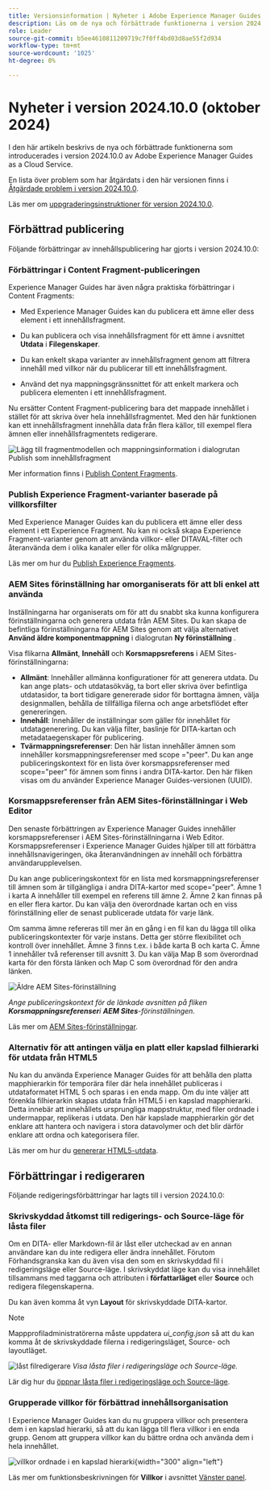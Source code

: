 ```yaml
---
title: Versionsinformation | Nyheter i Adobe Experience Manager Guides 2024.10.0
description: Läs om de nya och förbättrade funktionerna i version 2024.10.0 av Adobe Experience Manager Guides
role: Leader
source-git-commit: b5ee4610811209719c7f0ff4bd03d8ae55f2d934
workflow-type: tm+mt
source-wordcount: '1025'
ht-degree: 0%

---
```


# Nyheter i version 2024.10.0 (oktober 2024)

I den här artikeln beskrivs de nya och förbättrade funktionerna som introducerades i version 2024.10.0 av Adobe Experience Manager Guides as a Cloud Service.

En lista över problem som har åtgärdats i den här versionen finns i [Åtgärdade problem i version 2024.10.0](fixed-issues-2024-10-0.md).

Läs mer om [uppgraderingsinstruktioner för version 2024.10.0](../release-info/upgrade-instructions-2024-10-0.md).


## Förbättrad publicering

Följande förbättringar av innehållspublicering har gjorts i version 2024.10.0:




### Förbättringar i Content Fragment-publiceringen

Experience Manager Guides har även några praktiska förbättringar i Content Fragments:

- Med Experience Manager Guides kan du publicera ett ämne eller dess element i ett innehållsfragment.

- Du kan publicera och visa innehållsfragment för ett ämne i avsnittet **Utdata** i **Filegenskaper**.


- Du kan enkelt skapa varianter av innehållsfragment genom att filtrera innehåll med villkor när du publicerar till ett innehållsfragment.

- Använd det nya mappningsgränssnittet för att enkelt markera och publicera elementen i ett innehållsfragment.

Nu ersätter Content Fragment-publicering bara det mappade innehållet i stället för att skriva över hela innehållsfragmentet. Med den här funktionen kan ett innehållsfragment innehålla data från flera källor, till exempel flera ämnen eller innehållsfragmentets redigerare.

![Lägg till fragmentmodellen och mappningsinformation i dialogrutan Publish som innehållsfragment](assets/content-fragment-mapping.png)

Mer information finns i [Publish Content Fragments](../user-guide/publish-content-fragment.md).


### Publish Experience Fragment-varianter baserade på villkorsfilter

Med Experience Manager Guides kan du publicera ett ämne eller dess element i ett Experience Fragment. Nu kan ni också skapa Experience Fragment-varianter genom att använda villkor- eller DITAVAL-filter och återanvända dem i olika kanaler eller för olika målgrupper.

Läs mer om hur du [Publish Experience Fragments](../user-guide/publish-experience-fragment.md).


### AEM Sites förinställning har omorganiserats för att bli enkel att använda

Inställningarna har organiserats om för att du snabbt ska kunna konfigurera förinställningarna och generera utdata från AEM Sites.
Du kan skapa de befintliga förinställningarna för AEM Sites genom att välja alternativet **Använd äldre komponentmappning** i dialogrutan **Ny förinställning** .

Visa flikarna **Allmänt**, **Innehåll** och **Korsmappsreferens** i AEM Sites-förinställningarna:
- **Allmänt**: Innehåller allmänna konfigurationer för att generera utdata. Du kan ange plats- och utdatasökväg, ta bort eller skriva över befintliga utdatasidor, ta bort tidigare genererade sidor för borttagna ämnen, välja designmallen, behålla de tillfälliga filerna och ange arbetsflödet efter genereringen.
- **Innehåll**: Innehåller de inställningar som gäller för innehållet för utdatagenerering. Du kan välja filter, baslinje för DITA-kartan och metadataegenskaper för publicering.
- **Tvärmappningsreferenser**: Den här listan innehåller ämnen som innehåller korsmappningsreferenser med scope =&quot;peer&quot;. Du kan ange publiceringskontext för en lista över korsmappsreferenser med scope=&quot;peer&quot; för ämnen som finns i andra DITA-kartor. Den här fliken visas om du använder Experience Manager Guides-versionen (UUID).



### Korsmappsreferenser från AEM Sites-förinställningar i Web Editor

Den senaste förbättringen av Experience Manager Guides innehåller korsmappsreferenser i AEM Sites-förinställningarna i Web Editor.
Korsmappsreferenser i Experience Manager Guides hjälper till att förbättra innehållsnavigeringen, öka återanvändningen av innehåll och förbättra användarupplevelsen.


Du kan ange publiceringskontext för en lista med korsmappningsreferenser till ämnen som är tillgängliga i andra DITA-kartor med scope=&quot;peer&quot;. Ämne 1 i karta A innehåller till exempel en referens till ämne 2. Ämne 2 kan finnas på en eller flera kartor.  Du kan välja den överordnade kartan och en viss förinställning eller de senast publicerade utdata för varje länk.

Om samma ämne refereras till mer än en gång i en fil kan du lägga till olika publiceringskontexter för varje instans. Detta ger större flexibilitet och kontroll över innehållet. Ämne 3 finns t.ex. i både karta B och karta C. Ämne 1 innehåller två referenser till avsnitt 3. Du kan välja Map B som överordnad karta för den första länken och Map C som överordnad för den andra länken.

![Äldre AEM Sites-förinställning](assets/aem-sites-legacy.png)

*Ange publiceringskontext för de länkade avsnitten på fliken **Korsmappningsreferenser**&#x200B;i **AEM Sites**-förinställningen.*

Läs mer om [AEM Sites-förinställningar](../user-guide/generate-output-aem-site.md).

### Alternativ för att antingen välja en platt eller kapslad filhierarki för utdata från HTML5

Nu kan du använda Experience Manager Guides för att behålla den platta mapphierarkin för temporära filer där hela innehållet publiceras i utdataformatet HTML 5 och sparas i en enda mapp.
Om du inte väljer att förenkla filhierarkin skapas utdata från HTML5 i en kapslad mapphierarki. Detta innebär att innehållets ursprungliga mappstruktur, med filer ordnade i undermappar, replikeras i utdata. Den här kapslade mapphierarkin gör det enklare att hantera och navigera i stora datavolymer och det blir därför enklare att ordna och kategorisera filer.


Läs mer om hur du [genererar HTML5-utdata](../user-guide/generate-output-html5.md).


## Förbättringar i redigeraren

Följande redigeringsförbättringar har lagts till i version 2024.10.0:

### Skrivskyddad åtkomst till redigerings- och Source-läge för låsta filer

Om en DITA- eller Markdown-fil är låst eller utcheckad av en annan användare kan du inte redigera eller ändra innehållet. Förutom Förhandsgranska kan du även visa den som en skrivskyddad fil i redigeringsläge eller Source-läge.
I skrivskyddat läge kan du visa innehållet tillsammans med taggarna och attributen i **författarläget** eller **Source** och redigera filegenskaperna.

Du kan även komma åt vyn **Layout** för skrivskyddade DITA-kartor.
>[!NOTE]
>
> Mappprofiladministratörerna måste uppdatera *ui_config.json* så att du kan komma åt de skrivskyddade filerna i redigeringsläget, Source- och layoutläget.

![låst filredigerare](./assets/locked-file-editor.png)
*Visa låsta filer i redigeringsläge och Source-läge.*


Lär dig hur du [öppnar låsta filer i redigeringsläge och Source-läge](../user-guide/web-editor-edit-topics.md#open-locked-files-in-author-and-source-modes).


### Grupperade villkor för förbättrad innehållsorganisation

I Experience Manager Guides kan du nu gruppera villkor och presentera dem i en kapslad hierarki, så att du kan lägga till flera villkor i en enda grupp. Genom att gruppera villkor kan du bättre ordna och använda dem i hela innehållet.

![villkor ordnade i en kapslad hierarki](assets/conditions-nested-hierarchy.png){width="300" align="left"}

Läs mer om funktionsbeskrivningen för **Villkor** i avsnittet [Vänster panel](../user-guide/web-editor-features.md#id2051EA0M0HS).




